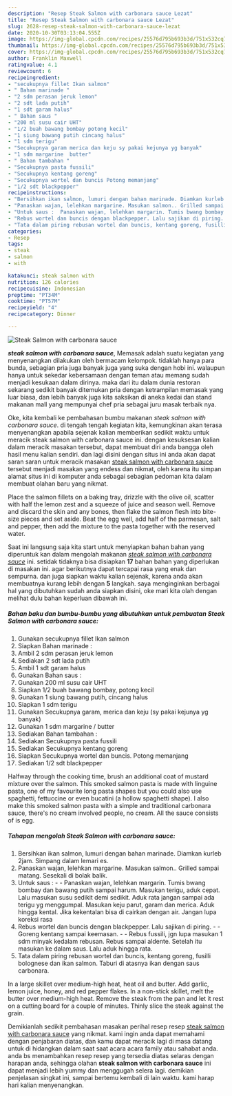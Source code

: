 ```yaml
---
description: "Resep Steak Salmon with carbonara sauce Lezat"
title: "Resep Steak Salmon with carbonara sauce Lezat"
slug: 2628-resep-steak-salmon-with-carbonara-sauce-lezat
date: 2020-10-30T03:13:04.555Z
image: https://img-global.cpcdn.com/recipes/25576d795b693b3d/751x532cq70/steak-salmon-with-carbonara-sauce-foto-resep-utama.jpg
thumbnail: https://img-global.cpcdn.com/recipes/25576d795b693b3d/751x532cq70/steak-salmon-with-carbonara-sauce-foto-resep-utama.jpg
cover: https://img-global.cpcdn.com/recipes/25576d795b693b3d/751x532cq70/steak-salmon-with-carbonara-sauce-foto-resep-utama.jpg
author: Franklin Maxwell
ratingvalue: 4.1
reviewcount: 6
recipeingredient:
- "secukupnya fillet Ikan salmon"
- " Bahan marinade "
- "2 sdm perasan jeruk lemon"
- "2 sdt lada putih"
- "1 sdt garam halus"
- " Bahan saus "
- "200 ml susu cair UHT"
- "1/2 buah bawang bombay potong kecil"
- "1 siung bawang putih cincang halus"
- "1 sdm terigu"
- "Secukupnya garam merica dan keju sy pakai kejunya yg banyak"
- "1 sdm margarine  butter"
- " Bahan tambahan "
- "Secukupnya pasta fussili"
- "Secukupnya kentang goreng"
- "Secukupnya wortel dan buncis Potong memanjang"
- "1/2 sdt blackpepper"
recipeinstructions:
- "Bersihkan ikan salmon, lumuri dengan bahan marinade. Diamkan kurleb 2jam. Simpang dalam lemari es."
- "Panaskan wajan, lelehkan margarine. Masukan salmon.. Grilled sampai matang. Sesekali di bolak balik."
- "Untuk saus :  Panaskan wajan, lelehkan margarin. Tumis bwang bombay dan bawang putih sampai harum. Masukan terigu, aduk cepat. Lalu masukan susu sedikit demi sedikit. Aduk rata jangan sampai ada terigu yg menggumpal. Masukan keju parut, garam dan merica. Aduk hingga kental. Jika kekentalan bisa di cairkan dengan air. Jangan lupa koreksi rasa"
- "Rebus wortel dan buncis dengan blackpepper. Lalu sajikan di piring.  Goreng kentang sampai keemasan.  Rebus fussili, jgn lupa masukan 1 sdm minyak kedalam rebusan. Rebus sampai aldente. Setelah itu masukan ke dalam saus. Lalu aduk hingga rata."
- "Tata dalam piring rebusan wortel dan buncis, kentang goreng, fusilli bolognese dan ikan salmon. Taburi di atasnya ikan dengan saus carbonara."
categories:
- Resep
tags:
- steak
- salmon
- with

katakunci: steak salmon with 
nutrition: 126 calories
recipecuisine: Indonesian
preptime: "PT34M"
cooktime: "PT57M"
recipeyield: "4"
recipecategory: Dinner

---
```



![Steak Salmon with carbonara sauce](https://img-global.cpcdn.com/recipes/25576d795b693b3d/751x532cq70/steak-salmon-with-carbonara-sauce-foto-resep-utama.jpg)

<b><i>steak salmon with carbonara sauce</i></b>, Memasak adalah suatu kegiatan yang menyenangkan dilakukan oleh bermacam kelompok. tidaklah hanya para bunda, sebagian pria juga banyak juga yang suka dengan hobi ini. walaupun hanya untuk sekedar kebersamaan dengan teman atau memang sudah menjadi kesukaan dalam dirinya. maka dari itu dalam dunia restoran sekarang sedikit banyak ditemukan pria dengan ketrampilan memasak yang luar biasa, dan lebih banyak juga kita saksikan di aneka kedai dan stand makanan mall yang mempunyai chef pria sebagai juru masak terbaik nya.

Oke, kita kembali ke pembahasan bumbu makanan <i>steak salmon with carbonara sauce</i>. di tengah tengah kegiatan kita, kemungkinan akan terasa menyenangkan apabila sejenak kalian memberikan sedikit waktu untuk meracik steak salmon with carbonara sauce ini. dengan kesuksesan kalian dalam meracik masakan tersebut, dapat membuat diri anda bangga oleh hasil menu kalian sendiri. dan lagi disini dengan situs ini anda akan dapat saran saran untuk meracik masakan <u>steak salmon with carbonara sauce</u> tersebut menjadi masakan yang endess dan nikmat, oleh karena itu simpan alamat situs ini di komputer anda sebagai sebagian pedoman kita dalam membuat olahan baru yang nikmat.

Place the salmon fillets on a baking tray, drizzle with the olive oil, scatter with half the lemon zest and a squeeze of juice and season well. Remove and discard the skin and any bones, then flake the salmon flesh into bite-size pieces and set aside. Beat the egg well, add half of the parmesan, salt and pepper, then add the mixture to the pasta together with the reserved water.


Saat ini langsung saja kita start untuk menyiapkan bahan bahan yang diperuntuk kan dalam mengolah makanan <u><i>steak salmon with carbonara sauce</i></u> ini. setidak tidaknya bisa disiapkan <b>17</b> bahan bahan yang diperlukan di masakan ini. agar berikutnya dapat tercapai rasa yang enak dan sempurna. dan juga siapkan waktu kalian sejenak, karena anda akan membuatnya kurang lebih dengan <b>5</b> langkah. saya menginginkan berbagai hal yang dibutuhkan sudah anda siapkan disini, oke mari kita olah dengan melihat dulu bahan keperluan dibawah ini.

<!--inarticleads1-->

##### Bahan baku dan bumbu-bumbu yang dibutuhkan untuk pembuatan Steak Salmon with carbonara sauce:

1. Gunakan secukupnya fillet Ikan salmon
1. Siapkan  Bahan marinade :
1. Ambil 2 sdm perasan jeruk lemon
1. Sediakan 2 sdt lada putih
1. Ambil 1 sdt garam halus
1. Gunakan  Bahan saus :
1. Gunakan 200 ml susu cair UHT
1. Siapkan 1/2 buah bawang bombay, potong kecil
1. Gunakan 1 siung bawang putih, cincang halus
1. Siapkan 1 sdm terigu
1. Gunakan Secukupnya garam, merica dan keju (sy pakai kejunya yg banyak)
1. Gunakan 1 sdm margarine / butter
1. Sediakan  Bahan tambahan :
1. Sediakan Secukupnya pasta fussili
1. Sediakan Secukupnya kentang goreng
1. Siapkan Secukupnya wortel dan buncis. Potong memanjang
1. Sediakan 1/2 sdt blackpepper


Halfway through the cooking time, brush an additional coat of mustard mixture over the salmon. This smoked salmon pasta is made with linguine pasta, one of my favourite long pasta shapes but you could also use spaghetti, fettuccine or even bucatini (a hollow spaghetti shape). I also make this smoked salmon pasta with a simple and traditional carbonara sauce, there&#39;s no cream involved people, no cream. All the sauce consists of is egg. 

<!--inarticleads2-->

##### Tahapan mengolah Steak Salmon with carbonara sauce:

1. Bersihkan ikan salmon, lumuri dengan bahan marinade. Diamkan kurleb 2jam. Simpang dalam lemari es.
1. Panaskan wajan, lelehkan margarine. Masukan salmon.. Grilled sampai matang. Sesekali di bolak balik.
1. Untuk saus : -  - Panaskan wajan, lelehkan margarin. Tumis bwang bombay dan bawang putih sampai harum. Masukan terigu, aduk cepat. Lalu masukan susu sedikit demi sedikit. Aduk rata jangan sampai ada terigu yg menggumpal. Masukan keju parut, garam dan merica. Aduk hingga kental. Jika kekentalan bisa di cairkan dengan air. Jangan lupa koreksi rasa
1. Rebus wortel dan buncis dengan blackpepper. Lalu sajikan di piring. -  - Goreng kentang sampai keemasan. -  - Rebus fussili, jgn lupa masukan 1 sdm minyak kedalam rebusan. Rebus sampai aldente. Setelah itu masukan ke dalam saus. Lalu aduk hingga rata.
1. Tata dalam piring rebusan wortel dan buncis, kentang goreng, fusilli bolognese dan ikan salmon. Taburi di atasnya ikan dengan saus carbonara.


In a large skillet over medium-high heat, heat oil and butter. Add garlic, lemon juice, honey, and red pepper flakes. In a non-stick skillet, melt the butter over medium-high heat. Remove the steak from the pan and let it rest on a cutting board for a couple of minutes. Thinly slice the steak against the grain. 

Demikianlah sedikit pembahasan masakan perihal resep resep <u>steak salmon with carbonara sauce</u> yang nikmat. kami ingin anda dapat memahami dengan penjabaran diatas, dan kamu dapat meracik lagi di masa datang untuk di hidangkan dalam saat saat acara acara family atau sahabat anda. anda bs menambahkan resep resep yang tersedia diatas selaras dengan harapan anda, sehingga olahan <b>steak salmon with carbonara sauce</b> ini dapat menjadi lebih yummy dan menggugah selera lagi. demikian penjelasan singkat ini, sampai bertemu kembali di lain waktu. kami harap hari kalian menyenangkan.
